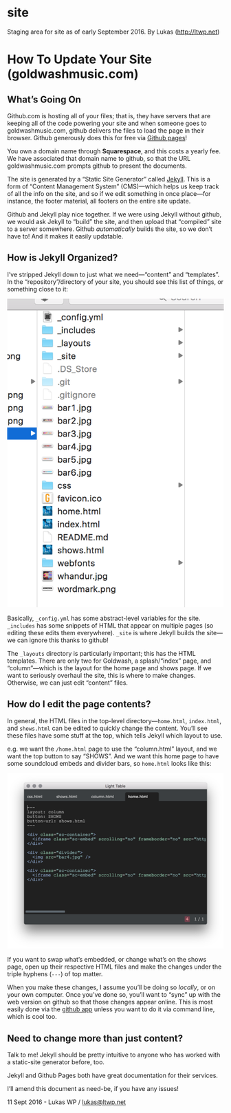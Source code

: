 # site
Staging area for site as of early September 2016. By Lukas (http://ltwp.net)

# How To Update Your Site (goldwashmusic.com)

## What’s Going On

Github.com is hosting all of your files; that is, they have servers that are keeping all of the code powering your site and when someone goes to goldwashmusic.com, github delivers the files to load the page in their browser. Github generously does this for free via [Github pages](https://pages.github.com/)!

You own a domain name through **Squarespace**, and this costs a yearly fee. We have associated that domain name to github, so that the URL goldwashmusic.com prompts github to present the documents. 

The site is generated by a “Static Site Generator” called [Jekyll](http://jekyllrb.com/). This is a form of “Content Management System” (CMS)—which helps us keep track of all the info on the site, and so if we edit something in once place—for instance, the footer material, all footers on the entire site update. 

Github and Jekyll play nice together. If we were using Jekyll without github, we would ask Jekyll to “build” the site, and then upload that “compiled” site to a server somewhere. Github _automatically_ builds the site, so we don’t have to! And it makes it easily updatable. 

## How is Jekyll Organized?

I’ve stripped Jekyll down to just what we need—“content” and “templates”. In the “repository”/directory of your site, you should see this list of things, or something close to it:

![jekyll repo structure](howto1.png)

Basically, `_config.yml` has some abstract-level variables for the site. `_includes` has some snippets of HTML that appear on multiple pages (so editing these edits them everywhere). `_site` is where Jekyll builds the site—we can ignore this thanks to github!

The `_layouts` directory is particularly important; this has the HTML templates. There are only two for Goldwash, a splash/“index” page, and “column”—which is the layout for the home page and shows page. If we want to seriously overhaul the site, this is where to make changes. Otherwise, we can just edit “content” files. 

## How do I edit the page contents?

In general, the HTML files in the top-level directory—`home.html`, `index.html`, and `shows.html` can be edited to quickly change the content. You’ll see these files have some stuff at the top, which tells Jekyll which layout to use. 

e.g. we want the `/home.html` page to use the “column.html” layout, and we want the top button to say “SHOWS”. And we want this home page to have some soundcloud embeds and divider bars, so `home.html` looks like this: 

![sample page](howto2.png)

If you want to swap what’s embedded, or change what’s on the shows page, open up their respective HTML files and make the changes under the triple hyphens (`---`) of top matter. 

When you make these changes, I assume you’ll be doing so _locally_, or on your own computer. Once you’ve done so, you’ll want to “sync” up with the web version on github so that those changes appear online. This is most easily done via the [github app](https://desktop.github.com/) unless you want to do it via command line, which is cool too. 

## Need to change more than just content?

Talk to me! Jekyll should be pretty intuitive to anyone who has worked with a static-site generator before, too. 

Jekyll and Github Pages both have great documentation for their services. 

I’ll amend this document as need-be, if you have any issues!

11 Sept 2016 - Lukas WP / lukas@ltwp.net